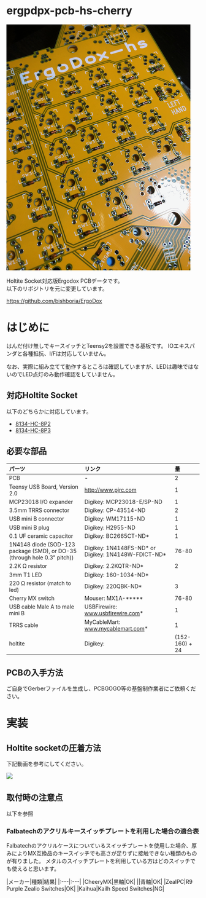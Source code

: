 # ergpdpx-pcb-hs-cherry

![PCB](./pic/IMG_0267.png "pcb")


Holtite Socket対応版Ergodox PCBデータです。  
以下のリポジトリを元に変更しています。

https://github.com/bishboria/ErgoDox


# はじめに
はんだ付け無しでキースイッチとTeensy2を設置できる基板です。
IOエキスパンダと各種抵抗、I/Fは対応していません。

なお、実際に組み立てて動作するところは確認していますが、LEDは趣味ではないのでLED点灯のみ動作確認をしていません。

## 対応Holtite Socket
以下のどちらかに対応しています。

- [8134-HC-8P2](http://www.te.com/jpn-ja/product-7-1437514-0.html)  
- [8134-HC-8P3](http://www.te.com/jpn-ja/product-7-1437514-1.html)

## 必要な部品
|パーツ|リンク|量|
|:---|:---|:---|
|PCB|	-	|2|
|Teensy USB Board, Version 2.0|http://www.pjrc.com |1|
|MCP23018 I/O expander|Digikey: MCP23018-E/SP-ND|1|
|3.5mm TRRS connector|Digikey: CP-43514-ND|2|
|USB mini B connector|Digikey: WM17115-ND|1|
|USB mini B plug|Digikey: H2955-ND|1|
|0.1 UF ceramic capacitor|Digikey: BC2665CT-ND*|1|
|1N4148 diode   (SOD-123 package (SMD), or DO-35 (through hole 0.3" pitch))|Digikey: 1N4148FS-ND* or Digikey: 1N4148W-FDICT-ND*	|76-80|
|2.2K Ω resistor|Digikey: 2.2KQTR-ND*|2|
|3mm T1 LED|Digikey: 160-1034-ND*| |
|220 Ω resistor (match to led)	|Digikey: 220QBK-ND*|3|
|Cherry MX switch|Mouser: MX1A-*****|76-80|
|USB cable Male A to male mini B|USBFirewire: www.usbfirewire.com*|	1|
|TRRS cable	|MyCableMart: www.mycablemart.com*|1|
|holtite|Digikey:| (152-160) + 24|

## PCBの入手方法
ご自身でGerberファイルを生成し、PCBGOGO等の基盤制作業者にご依頼ください。

# 実装

## Holtite socketの圧着方法
下記動画を参考にしてください。

[![](https://img.youtube.com/vi/RB1Wm8y2Cw8/0.jpg)](https://www.youtube.com/watch?v=RB1Wm8y2Cw8)

## 取付時の注意点
以下を参照

### Falbatechのアクリルキースイッチプレートを利用した場合の適合表

Falbatechのアクリルケースについているスイッチプレートを使用した場合、厚みによりMX互換品のキースイッチでも高さが足りずに接触できない種類のものが有りました。
メタルのスイッチプレートを利用している方はどのスイッチでも使えると思います。

|メーカー|種類|結果|
|:---|:---|
|CheeryMX|黒軸|OK|
||青軸|OK|
|ZealPC|R9 Purple Zealio Switches|OK|
|Kaihua|Kailh Speed Switches|NG|
